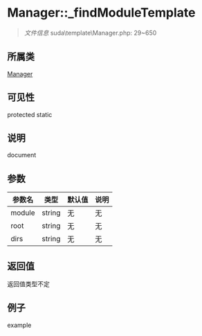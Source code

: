 # Manager::_findModuleTemplate

> *文件信息* suda\template\Manager.php: 29~650
## 所属类 

[Manager](../Manager.md)

## 可见性

  protected  static
## 说明

document

## 参数

| 参数名 | 类型 | 默认值 | 说明 |
|--------|-----|-------|-------|
| module |  string | 无 | 无 |
| root |  string | 无 | 无 |
| dirs |  string | 无 | 无 |

## 返回值
返回值类型不定

## 例子

example